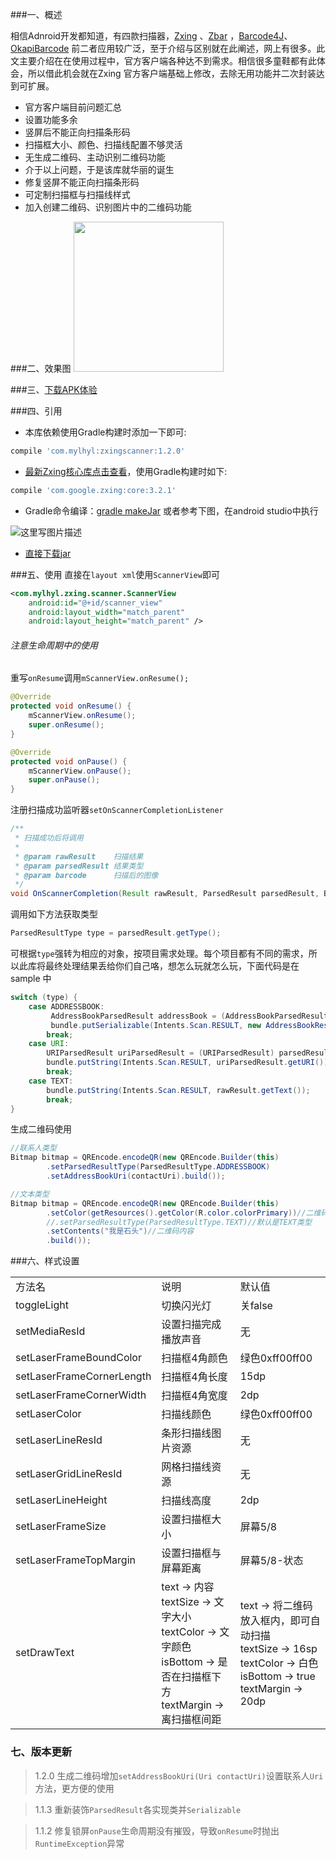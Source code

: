  ###一、概述

相信Adnroid开发都知道，有四款扫描器，[Zxing](https://github.com/zxing/zxing) 、[Zbar](https://github.com/zbar/zbar) ，[Barcode4J](https://sourceforge.net/projects/barcode4j/files/)、[OkapiBarcode](https://github.com/woo-j/OkapiBarcode) 前二者应用较广泛，至于介绍与区别就在此阐述，网上有很多。此文主要介绍在在使用过程中，官方客户端各种达不到需求。相信很多童鞋都有此体会，所以借此机会就在Zxing 官方客户端基础上修改，去除无用功能并二次封装达到可扩展。
- 官方客户端目前问题汇总
 - 设置功能多余
 - 竖屏后不能正向扫描条形码
 - 扫描框大小、颜色、扫描线配置不够灵活
 - 无生成二维码、主动识别二维码功能
- 介于以上问题，于是该库就华丽的诞生
 - 修复竖屏不能正向扫描条形码
 - 可定制扫描框与扫描线样式
 - 加入创建二维码、识别图片中的二维码功能
  
###二、效果图
<img src="preview/gif.gif" width="240px"/>

###三、[下载APK体验](preview/sample-debug.apk)

###四、引用
- 本库依赖使用Gradle构建时添加一下即可:

```javascript
compile 'com.mylhyl:zxingscanner:1.2.0'
```

- [最新Zxing核心库点击查看](http://jcenter.bintray.com/com/google/zxing/core/)，使用Gradle构建时如下:

```javascript
compile 'com.google.zxing:core:3.2.1'
```

- Gradle命令编译：[gradle makeJar](http://blog.csdn.net/hupei/article/details/51886221) 或者参考下图，在android studio中执行

![这里写图片描述](http://img.blog.csdn.net/20160711135615587)

- [直接下载jar](preview)

###五、使用
直接在`layout xml`使用`ScannerView`即可

```xml
<com.mylhyl.zxing.scanner.ScannerView
    android:id="@+id/scanner_view"
    android:layout_width="match_parent"
    android:layout_height="match_parent" />
```

###### 注意生命周期中的使用
重写`onResume`调用`mScannerView.onResume();`

```java
@Override
protected void onResume() {
    mScannerView.onResume();
    super.onResume();
}

@Override
protected void onPause() {
    mScannerView.onPause();
    super.onPause();
}
```

注册扫描成功监听器`setOnScannerCompletionListener`

```java
/**
 * 扫描成功后将调用
 *
 * @param rawResult    扫描结果
 * @param parsedResult 结果类型
 * @param barcode      扫描后的图像
 */
void OnScannerCompletion(Result rawResult, ParsedResult parsedResult, Bitmap barcode);
```

调用如下方法获取类型

```java
ParsedResultType type = parsedResult.getType();
```

可根据`type`强转为相应的对象，按项目需求处理。每个项目都有不同的需求，所以此库将最终处理结果丢给你们自己咯，想怎么玩就怎么玩，下面代码是在 sample 中

```java
switch (type) {
    case ADDRESSBOOK:
		 AddressBookParsedResult addressBook = (AddressBookParsedResult) parsedResult;
         bundle.putSerializable(Intents.Scan.RESULT, new AddressBookResult(addressBook));
        break;
    case URI:
        URIParsedResult uriParsedResult = (URIParsedResult) parsedResult;
        bundle.putString(Intents.Scan.RESULT, uriParsedResult.getURI());
        break;
    case TEXT:
        bundle.putString(Intents.Scan.RESULT, rawResult.getText());
        break;
}
```

生成二维码使用

```java
//联系人类型
Bitmap bitmap = QREncode.encodeQR(new QREncode.Builder(this)
        .setParsedResultType(ParsedResultType.ADDRESSBOOK)
        .setAddressBookUri(contactUri).build());

//文本类型
Bitmap bitmap = QREncode.encodeQR(new QREncode.Builder(this)
        .setColor(getResources().getColor(R.color.colorPrimary))//二维码颜色
        //.setParsedResultType(ParsedResultType.TEXT)//默认是TEXT类型
        .setContents("我是石头")//二维码内容
        .build());

```

###六、样式设置
<table class="table table-bordered table-striped table-condensed">
<tr>
<td>方法名</td>
<td>说明</td>
<td>默认值</td>
</tr>
<tr>
<td>toggleLight</td>
<td>切换闪光灯</td>
<td>关false</td>
</tr>
<tr>
<td>setMediaResId</td>
<td>设置扫描完成播放声音</td>
<td>无</td>
</tr>
<tr>
<td>setLaserFrameBoundColor</td>
<td>扫描框4角颜色</td>
<td>绿色0xff00ff00</td>
</tr>
<tr>
<td>setLaserFrameCornerLength</td>
<td>扫描框4角长度</td>
<td>15dp</td>
</tr>
<tr>
<td>setLaserFrameCornerWidth</td>
<td>扫描框4角宽度</td>
<td>2dp</td>
</tr>
<tr>
<td>setLaserColor</td>
<td>扫描线颜色</td>
<td>绿色0xff00ff00</td>
</tr>
<tr>
<td>setLaserLineResId</td>
<td>条形扫描线图片资源</td>
<td>无</td>
</tr>
<tr>
<td>setLaserGridLineResId</td>
<td>网格扫描线资源</td>
<td>无</td>
</tr>
<tr>
<td>setLaserLineHeight</td>
<td>扫描线高度</td>
<td>2dp</td>
</tr>
<tr>
<td>setLaserFrameSize</td>
<td>设置扫描框大小</td>
<td>屏幕5/8</td>
</tr>
<tr>
<td>setLaserFrameTopMargin</td>
<td>设置扫描框与屏幕距离</td>
<td>屏幕5/8-状态</td>
</tr>
<tr>
<td>setDrawText</td>
<td> text -> 内容 <br>textSize -> 文字大小 <br>textColor -> 文字颜色 <br>isBottom -> 是否在扫描框下方 <br> textMargin -> 离扫描框间距</td>
<td>text -> 将二维码放入框内，即可自动扫描 <br>textSize -> 16sp <br>textColor -> 白色 <br>isBottom -> true <br> textMargin -> 20dp</td>
</tr>
</table>

### 七、版本更新
> 1.2.0 生成二维码增加`setAddressBookUri(Uri contactUri)`设置联系人`Uri`方法，更方便的使用

> 1.1.3 重新装饰`ParsedResult`各实现类并`Serializable`

> 1.1.2 修复锁屏`onPause`生命周期没有摧毁，导致`onResume`时抛出`RuntimeException`异常 
